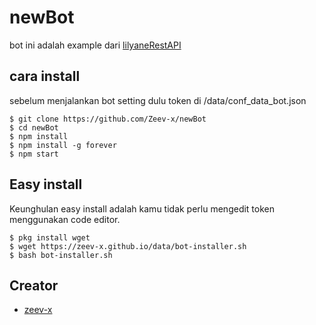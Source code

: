 # newBot
bot ini adalah example dari [lilyaneRestAPI](https://lilyane.cyclic.app)

## cara install 

sebelum menjalankan bot setting dulu token di /data/conf_data_bot.json
```
$ git clone https://github.com/Zeev-x/newBot
$ cd newBot
$ npm install
$ npm install -g forever
$ npm start
```
## Easy install
Keunghulan easy install adalah kamu tidak perlu mengedit token menggunakan code editor.
```
$ pkg install wget
$ wget https://zeev-x.github.io/data/bot-installer.sh
$ bash bot-installer.sh
```
## Creator
* [zeev-x](https://github.com/Zeev-x)
